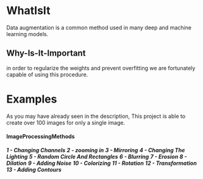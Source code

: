 # WhatIsIt
Data augmentation is a common method used in many deep and machine learning models.
## Why-Is-It-Important
in order to regularize the weights and prevent overfitting we are fortunately capable of using this procedure.
# Examples 
As you may have already seen in the description, This project is able to create over 100 images for only a single image.
#### ImageProcessingMethods
***1 - Changing Channels*** 
***2 - zooming in***
***3 - Mirroring***
***4 - Changing The Lighting***
***5 - Random Circle And Rectangles***
***6 - Blurring***
***7 - Erosion***
***8 - Dilation*** 
***9 - Adding Noise***
***10 - Colorizing***
***11 - Rotation***
***12 - Transformation***
***13 - Adding Contours***



